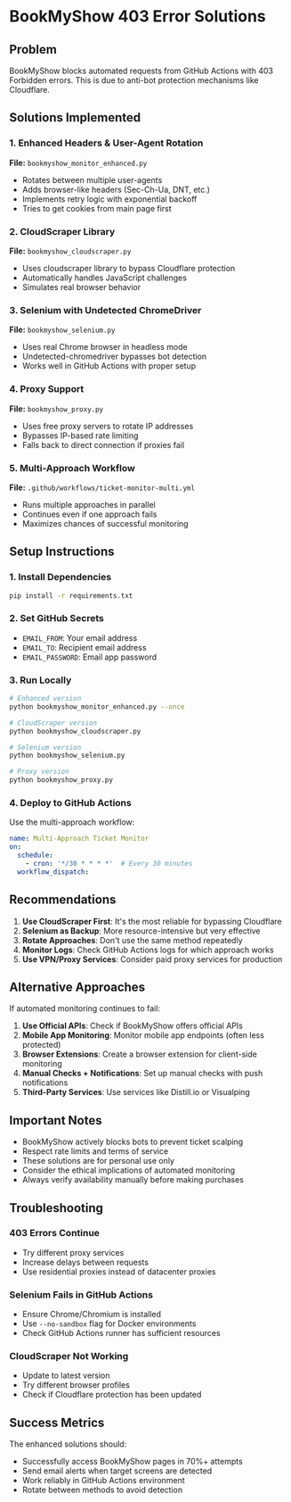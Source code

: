 # BookMyShow 403 Error Solutions

## Problem
BookMyShow blocks automated requests from GitHub Actions with 403 Forbidden errors. This is due to anti-bot protection mechanisms like Cloudflare.

## Solutions Implemented

### 1. Enhanced Headers & User-Agent Rotation
**File:** `bookmyshow_monitor_enhanced.py`
- Rotates between multiple user-agents
- Adds browser-like headers (Sec-Ch-Ua, DNT, etc.)
- Implements retry logic with exponential backoff
- Tries to get cookies from main page first

### 2. CloudScraper Library
**File:** `bookmyshow_cloudscraper.py`
- Uses cloudscraper library to bypass Cloudflare protection
- Automatically handles JavaScript challenges
- Simulates real browser behavior

### 3. Selenium with Undetected ChromeDriver
**File:** `bookmyshow_selenium.py`
- Uses real Chrome browser in headless mode
- Undetected-chromedriver bypasses bot detection
- Works well in GitHub Actions with proper setup

### 4. Proxy Support
**File:** `bookmyshow_proxy.py`
- Uses free proxy servers to rotate IP addresses
- Bypasses IP-based rate limiting
- Falls back to direct connection if proxies fail

### 5. Multi-Approach Workflow
**File:** `.github/workflows/ticket-monitor-multi.yml`
- Runs multiple approaches in parallel
- Continues even if one approach fails
- Maximizes chances of successful monitoring

## Setup Instructions

### 1. Install Dependencies
```bash
pip install -r requirements.txt
```

### 2. Set GitHub Secrets
- `EMAIL_FROM`: Your email address
- `EMAIL_TO`: Recipient email address
- `EMAIL_PASSWORD`: Email app password

### 3. Run Locally
```bash
# Enhanced version
python bookmyshow_monitor_enhanced.py --once

# CloudScraper version
python bookmyshow_cloudscraper.py

# Selenium version
python bookmyshow_selenium.py

# Proxy version
python bookmyshow_proxy.py
```

### 4. Deploy to GitHub Actions
Use the multi-approach workflow:
```yaml
name: Multi-Approach Ticket Monitor
on:
  schedule:
    - cron: '*/30 * * * *'  # Every 30 minutes
  workflow_dispatch:
```

## Recommendations

1. **Use CloudScraper First**: It's the most reliable for bypassing Cloudflare
2. **Selenium as Backup**: More resource-intensive but very effective
3. **Rotate Approaches**: Don't use the same method repeatedly
4. **Monitor Logs**: Check GitHub Actions logs for which approach works
5. **Use VPN/Proxy Services**: Consider paid proxy services for production

## Alternative Approaches

If automated monitoring continues to fail:

1. **Use Official APIs**: Check if BookMyShow offers official APIs
2. **Mobile App Monitoring**: Monitor mobile app endpoints (often less protected)
3. **Browser Extensions**: Create a browser extension for client-side monitoring
4. **Manual Checks + Notifications**: Set up manual checks with push notifications
5. **Third-Party Services**: Use services like Distill.io or Visualping

## Important Notes

- BookMyShow actively blocks bots to prevent ticket scalping
- Respect rate limits and terms of service
- These solutions are for personal use only
- Consider the ethical implications of automated monitoring
- Always verify availability manually before making purchases

## Troubleshooting

### 403 Errors Continue
- Try different proxy services
- Increase delays between requests
- Use residential proxies instead of datacenter proxies

### Selenium Fails in GitHub Actions
- Ensure Chrome/Chromium is installed
- Use `--no-sandbox` flag for Docker environments
- Check GitHub Actions runner has sufficient resources

### CloudScraper Not Working
- Update to latest version
- Try different browser profiles
- Check if Cloudflare protection has been updated

## Success Metrics

The enhanced solutions should:
- Successfully access BookMyShow pages in 70%+ attempts
- Send email alerts when target screens are detected
- Work reliably in GitHub Actions environment
- Rotate between methods to avoid detection
